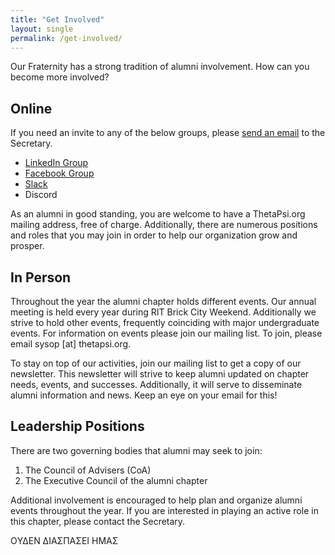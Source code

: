 ```yaml
---
title: "Get Involved"
layout: single
permalink: /get-involved/
---
```


Our Fraternity has a strong tradition of alumni involvement.
How can you become more involved?

## Online

If you need an invite to any of the below groups, please [send an email](/contact-us)
to the Secretary.

* <i class='fab fa-linkedin'></i>[LinkedIn Group](https://www.linkedin.com/groups/6544800/)
* <i class='fab fa-facebook-square'></i> [Facebook Group](https://www.facebook.com/groups/116095031796783/)
* <i class='fab fa-fw fa-slack'></i> [Slack](https://pkp-thetapsi.slack.com)
* <i class='fab fa-fw fa-discord'></i> Discord

As an alumni in good standing, you are welcome to have a ThetaPsi.org mailing
address, free of charge. Additionally, there are numerous positions and roles
that you may join in order to help our organization grow and prosper.

## In Person

Throughout the year the alumni chapter holds different events.
Our annual meeting is held every year during RIT Brick City Weekend.
Additionally we strive to hold other events, frequently coinciding
with major undergraduate events. For information on events please
join our mailing list. To join, please email sysop [at] thetapsi.org.

To stay on top of our activities, join our mailing list to get a copy of
our newsletter. This newsletter will strive to keep alumni updated on
chapter needs, events, and successes.
Additionally, it will serve to disseminate alumni information and news.
Keep an eye on your email for this!

## Leadership Positions

There are two governing bodies that alumni may seek to join:

1. The Council of Advisers (CoA)
2. The Executive Council of the alumni chapter

Additional involvement is encouraged to help plan and organize alumni events
throughout the year. If you are interested in playing an active role in this
chapter, please contact the Secretary.

OΥΔΕΝ ΔΙΑΣΠΑΣΕΙ ΗΜΑΣ
